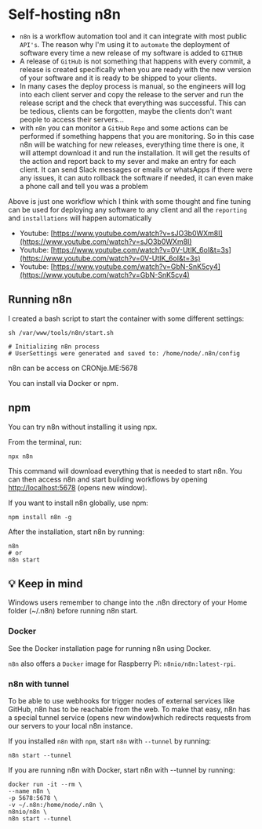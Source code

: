 # Self-hosting n8n

- `n8n` is a workflow automation tool and it can integrate with most public `API's`. The reason why I'm using it to `automate` the deployment of software every time a new release of my software is added to `GITHUB`
- A release of `GitHub` is not something that happens with every commit, a release is created specifically when you are ready with the new version of your software and it is ready to be shipped to your clients.
- In many cases the deploy process is manual, so the engineers will log into each client server and copy the release to the server and run the release script and the check that everything was successful. This can be tedious, clients can be forgotten, maybe the clients don't want people to access their servers...
- with `n8n` you can monitor a `GitHub` `Repo` and some actions can be performed if something happens that you are monitoring. So in this case n8n will be watching for new releases, everything time there is one, it will attempt download it and run the installation. It will get the results of the action and report back to my sever and make an entry for each client. It can send Slack messages or emails or whatsApps if there were any issues, it can auto rollback the software if needed, it can even make a phone call and tell you was a problem

Above is just one workflow which I think with some thought and fine tuning can be used for deploying any software to any client and all the `reporting` and `installations` will happen automatically

- Youtube: [https://www.youtube.com/watch?v=sJO3b0WXm8I](https://www.youtube.com/watch?v=sJO3b0WXm8I)
- Youtube: [https://www.youtube.com/watch?v=0V-UtIK_6oI&t=3s](https://www.youtube.com/watch?v=0V-UtIK_6oI&t=3s)
- Youtube: [https://www.youtube.com/watch?v=GbN-SnK5cy4](https://www.youtube.com/watch?v=GbN-SnK5cy4)

## Running n8n

I created a bash script to start the container with some different settings:

```shell
sh /var/www/tools/n8n/start.sh

# Initializing n8n process
# UserSettings were generated and saved to: /home/node/.n8n/config
```

n8n can be access on CRONje.ME:5678

You can install via Docker or npm.

## npm

You can try n8n without installing it using npx.

From the terminal, run:

```shell
npx n8n
```

This command will download everything that is needed to start n8n. You can then access n8n and start building workflows by opening [http://localhost:5678](http://localhost:5678) (opens new window).

If you want to install n8n globally, use npm:

```shell
npm install n8n -g
```

After the installation, start n8n by running:

```shell
n8n
# or
n8n start
```

## 💡 Keep in mind

Windows users remember to change into the .n8n directory of your Home folder (~/.n8n) before running n8n start.

### Docker

See the Docker installation page for running n8n using Docker.

`n8n` also offers a `Docker` image for Raspberry Pi: `n8nio/n8n:latest-rpi`.

### n8n with tunnel

To be able to use webhooks for trigger nodes of external services like GitHub, n8n has to be reachable from the web. To make that easy, n8n has a special tunnel service (opens new window)which redirects requests from our servers to your local n8n instance.

If you installed `n8n` with `npm`, start `n8n` with `--tunnel` by running:

```shell
n8n start --tunnel
```

If you are running n8n with Docker, start n8n with --tunnel by running:

```shell
docker run -it --rm \
--name n8n \
-p 5678:5678 \
-v ~/.n8n:/home/node/.n8n \
n8nio/n8n \
n8n start --tunnel
```
